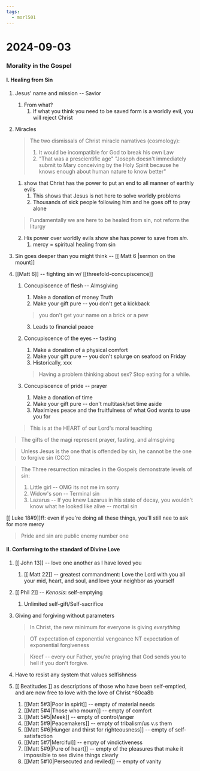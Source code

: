 ```yaml
---
tags:
  - morl501
---
```

# 2024-09-03

### Morality in the Gospel
#### I. Healing from Sin
1. Jesus' name and mission -- Savior
    1. From what?
        1. If what you think you need to be saved form is a worldly evil, you
           will reject Christ
2. Miracles

    > The two dismissals of Christ miracle narratives (cosmology):
    > 1. It would be incompatible for God to break his own Law
    > 2. "That was a prescientific age"
    > "Joseph doesn't immediately submit to Mary conceiving by the Holy Spirit
    because he knows enough about human nature to know better"

    1. show that Christ has the power to put an end to all manner of earthly
       evils
       1. This shows that Jesus is not here to solve worldly problems
       2. Thousands of sick people following him and he goes off to pray alone

    > Fundamentally we are here to be healed from sin, not reform the liturgy

    2. His power over worldly evils show she has power to save from *sin*.
        1. mercy = spiritual healing from sin
3. Sin goes deeper than you might think -- [[ Matt 6 |sermon on the mount]]
4. [[Matt 6]] -- fighting sin w/ [[threefold-concupiscence]]
    1. Concupiscence of flesh -- Almsgiving
        1. Make a donation of money
           Truth
        2. Make your gift pure -- you don't get a kickback
        > you don't get your name on a brick or a pew
        3. Leads to financial peace

    2. Concupiscence of the eyes -- fasting
        1. Make a donation of a physical comfort
        2. Make your gift pure -- you don't splurge on seafood on Friday
        3. Historically, xxx 
        > Having a problem thinking about sex? Stop eating for a while.

    3. Concupiscence of pride -- prayer
        1. Make a donation of time
        2. Make your gift pure -- don't multitask/set time aside
        3. Maximizes peace and the fruitfulness of what God wants to use you for

    > This is at the HEART of our Lord's moral teaching


> The gifts of the magi represent prayer, fasting, and almsgiving

> Unless Jesus is the one that is offended by sin, he cannot be the one to
forgive sin (CCC)

> The Three resurrection miracles in the Gospels demonstrate levels of sin:
> 1. Little girl -- OMG its not me im sorry
> 2. Widow's son -- Terminal sin
> 3. Lazarus -- If you knew Lazarus in his state of decay, you wouldn't know
>    what he looked like alive -- mortal sin

[[ Luke 18#9]]ff: even if you're doing all these things, you'll still nee to ask
for more mercy

> Pride and sin are public enemy number one

#### II. Conforming to the standard of Divine Love
1. [[ John 13]] -- love one another as I have loved you
    1. [[ Matt 22]] -- greatest commandment: Love the Lord with you all your
       mid, heart, and soul, and love your neighbor as yourself
2. [[ Phil 2]] -- *Kenosis*: self-emptying
    1. Unlimited self-gift/Self-sacrifice
3. Giving and forgiving without parameters
    > In Christ, the new minimum for everyone is giving *everything* 

    > OT expectation of exponential vengeance
    > NT expectation of exponential forgiveness

    > Kreef -- every our Father, you're praying that God sends you to hell if you
    > don't forgive.
4. Have to resist any system that values selfishness 
5. [[ Beatitudes ]] as descriptions of those who have been self-emptied, and are now
   free to love with the love of Christ ^60ca8b
    1. [[Matt 5#3|Poor in spirit]] -- empty of material needs
    2. [[Matt 5#4|Those who mourn]] -- empty of comfort
    3. [[Matt 5#5|Meek]] -- empty of control/anger
    4. [[Matt 5#9|Peacemakers]] -- empty of tribalism/us v.s them
    5. [[Matt 5#6|Hunger and thirst for righteousness]] -- empty of self-satisfaction
    6. [[Matt 5#7|Merciful]] -- empty of vindictiveness 
    7. [[Matt 5#9|Pure of heart]] -- empty of the pleasures that make  it impossible to see
      divine things clearly
    8. [[Matt 5#10|Persecuted and reviled]] -- empty of vanity



















